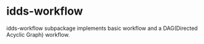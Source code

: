 idds-workflow
====

idds-workflow subpackage implements basic workflow and a DAG(Directed Acyclic Graph) workflow.
